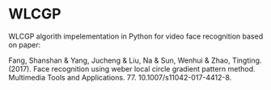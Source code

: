 # WLCGP
WLCGP algorith impelementation in Python for video face recognition based on paper:

Fang, Shanshan & Yang, Jucheng & Liu, Na & Sun, Wenhui & Zhao, Tingting. (2017).
Face recognition using weber local circle gradient pattern method. Multimedia Tools and Applications. 77. 10.1007/s11042-017-4412-8. 
